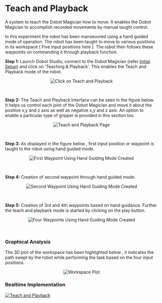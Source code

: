 # Teach and Playback
A system to teach the Dobot Magician how to move. It enables the Dobot Magician to accomplish recorded movements by manual taught control.

In this experiment the robot has been manoeuvred using a hand guided mode of operation. 
The robot has been taught to move to various positions in its workspace ( Five input positions here ). 
The robot then follows these waypoints on commanding it through playback function.  

**Step 1:** Launch Dobot Studio, connect to the Dobot Magician (refer [Initial Setup](../Initial%20Setup/README.md)) and click on 'Teaching & Playback'. This enables the Teach and Playback mode of the robot.
<p align="center">
  <img width="" height="" src="https://user-images.githubusercontent.com/47444101/183712084-3c267fc8-e2bc-4f0f-a350-31c9a9b6671d.png" title="Click on Teach and Playback ">
</p>
<br />

**Step 2:** The Teach and Playback Interface can be seen in the figure below. It helps us control each joint of the Dobot Magician and move it about the positive x,y and z axis as well as negative x,y and z axis. An option to enable a particular type of gripper is provided in this section too.
<p align="center">
  <img width="" height="" src="https://user-images.githubusercontent.com/47444101/183712328-244b51ba-94ee-4541-8bd6-37a5f59f7382.png" title="Teach and Playback Page">
</p>
<br />

**Step 3:** As displayed in the figure below , first input position or waypoint is taught to the robot using hand guided mode.
<p align="center">
  <img width="" height="" src="https://user-images.githubusercontent.com/47444101/185763551-15a5ce7e-05b0-4805-977f-bd580f35e4c4.png" title="First Waypoint Using Hand Guiding Mode Created ">
</p>
<br />

**Step 4:** Creation of second waypoint through hand guided mode.
<p align="center">
  <img width="" height="" src="https://user-images.githubusercontent.com/47444101/185763568-cdb691a4-dc2d-4aaa-a70c-116e7bb87142.png" title="Second Waypoint Using Hand Guiding Mode Created ">
</p>
<br />

**Step 5:** Creation of 3rd and 4th waypoints based on hand guidance. Further the teach and playback mode is started by clicking on the play button.
<p align="center">
  <img width="" height="" src="https://user-images.githubusercontent.com/47444101/185763774-20abfbb2-b8c2-4ca3-b502-f16f2f4d3c0f.png" title="Four Waypoints Using Hand Guiding Mode Created ">
</p>
<br />

### Graphical Analysis
The 3D plot of the workspace has been highlighted below , it indicates the path swept by the robot while performing the task based on the four input positions.
<p align="center">
  <img width="" height="" src="https://user-images.githubusercontent.com/47444101/185763793-c2f01803-c884-4fca-bdc9-7b608e692f18.png" title="Workspace Plot">
</p>

### Realtime Implementation
[![Teach and Playback](https://img.youtube.com/vi/IIyR91HPgsE/0.jpg)](https://youtu.be/IIyR91HPgsE)

